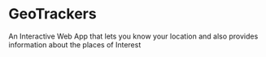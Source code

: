 GeoTrackers
===========

An Interactive Web App that lets you know your location and also provides information about the places of Interest
